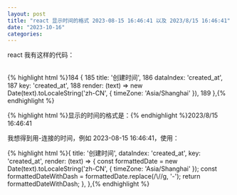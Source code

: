 ```yaml
---
layout: post
title: "react 显示时间的格式 2023-08-15 16:46:41 以及 2023/8/15 16:46:41"
date: "2023-10-16"
categories: 
---
```

<p>react 我有这样的代码：<br />
&nbsp;</p>
{% highlight html %}184       {
185         title: &#39;创建时间&#39;,
186         dataIndex: &#39;created_at&#39;,
187         key: &#39;created_at&#39;,
188         render: (text) =&gt; new Date(text).toLocaleString(&#39;zh-CN&#39;, { timeZone: &#39;Asia/Shanghai&#39; }),
189       },{% endhighlight %}
<p>{% highlight html %}显示的时间的格式是：{% endhighlight %}2023/8/15 16:46:41</p>
<p>我想得到用-连接的时间，例如 2023-08-15 16:46:41，使用：</p>
{% highlight html %}{
title: &#39;创建时间&#39;,
dataIndex: &#39;created_at&#39;,
key: &#39;created_at&#39;,
render: (text) =&gt; {
const formattedDate = new Date(text).toLocaleString(&#39;zh-CN&#39;, { timeZone: &#39;Asia/Shanghai&#39; });
const formattedDateWithDash = formattedDate.replace(/\//g, &#39;-&#39;);
return formattedDateWithDash;
},
},{% endhighlight %}
<p>&nbsp;</p>
